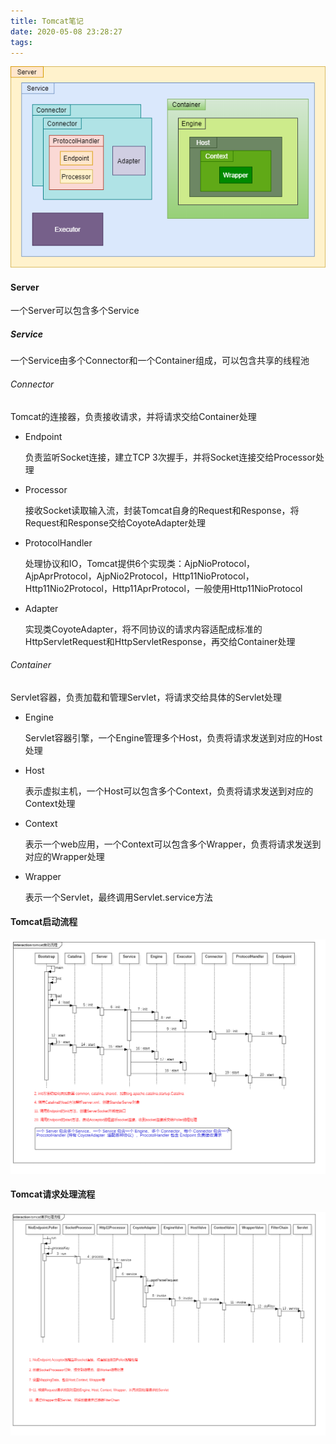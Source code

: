 ```yaml
---
title: Tomcat笔记
date: 2020-05-08 23:28:27
tags:
---
```

![Tomcat](/images/tomcat体系结构.png)

#### Server
  
一个Server可以包含多个Service

##### Service
  
一个Service由多个Connector和一个Container组成，可以包含共享的线程池

###### Connector

Tomcat的连接器，负责接收请求，并将请求交给Container处理

* Endpoint
  
  负责监听Socket连接，建立TCP 3次握手，并将Socket连接交给Processor处理

* Processor
  
  接收Socket读取输入流，封装Tomcat自身的Request和Response，将Request和Response交给CoyoteAdapter处理

* ProtocolHandler
  
  处理协议和IO，Tomcat提供6个实现类：AjpNioProtocol，AjpAprProtocol，AjpNio2Protocol，Http11NioProtocol，Http11Nio2Protocol，Http11AprProtocol，一般使用Http11NioProtocol

* Adapter
  
  实现类CoyoteAdapter，将不同协议的请求内容适配成标准的HttpServletRequest和HttpServletResponse，再交给Container处理

###### Container
  
Servlet容器，负责加载和管理Servlet，将请求交给具体的Servlet处理

* Engine
  
  Servlet容器引擎，一个Engine管理多个Host，负责将请求发送到对应的Host处理

* Host

  表示虚拟主机，一个Host可以包含多个Context，负责将请求发送到对应的Context处理

* Context
  
  表示一个web应用，一个Context可以包含多个Wrapper，负责将请求发送到对应的Wrapper处理

* Wrapper
  
  表示一个Servlet，最终调用Servlet.service方法

#### Tomcat启动流程

![Tomcat启动流程](/images/tomcat启动流程.png)

#### Tomcat请求处理流程

![Tomcat请求处理流程](/images/tomcat请求处理流程.png)
